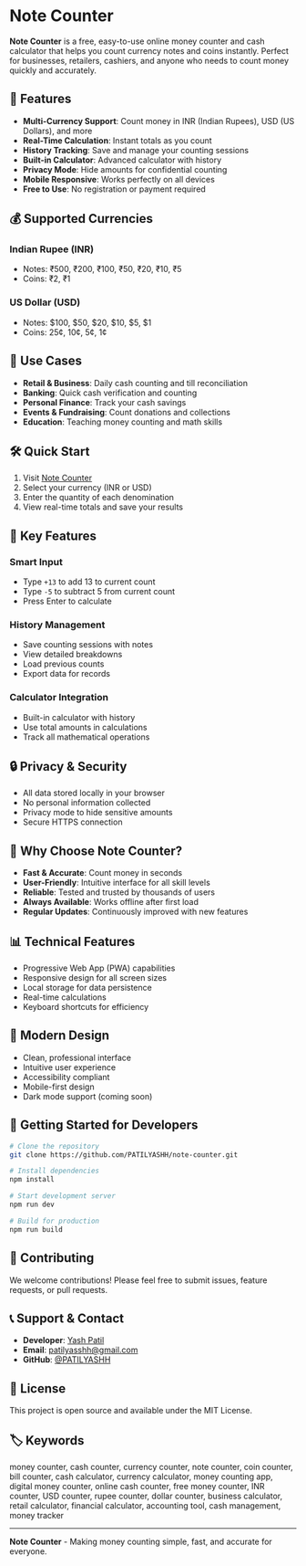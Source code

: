 # Note Counter

**Note Counter** is a free, easy-to-use online money counter and cash calculator that helps you count currency notes and coins instantly. Perfect for businesses, retailers, cashiers, and anyone who needs to count money quickly and accurately.

## 🚀 Features

- **Multi-Currency Support**: Count money in INR (Indian Rupees), USD (US Dollars), and more
- **Real-Time Calculation**: Instant totals as you count
- **History Tracking**: Save and manage your counting sessions
- **Built-in Calculator**: Advanced calculator with history
- **Privacy Mode**: Hide amounts for confidential counting
- **Mobile Responsive**: Works perfectly on all devices
- **Free to Use**: No registration or payment required

## 💰 Supported Currencies

### Indian Rupee (INR)
- Notes: ₹500, ₹200, ₹100, ₹50, ₹20, ₹10, ₹5
- Coins: ₹2, ₹1

### US Dollar (USD)
- Notes: $100, $50, $20, $10, $5, $1
- Coins: 25¢, 10¢, 5¢, 1¢

## 🎯 Use Cases

- **Retail & Business**: Daily cash counting and till reconciliation
- **Banking**: Quick cash verification and counting
- **Personal Finance**: Track your cash savings
- **Events & Fundraising**: Count donations and collections
- **Education**: Teaching money counting and math skills

## 🛠️ Quick Start

1. Visit [Note Counter](https://notecounter.vercel.app/)
2. Select your currency (INR or USD)
3. Enter the quantity of each denomination
4. View real-time totals and save your results

## 📱 Key Features

### Smart Input
- Type `+13` to add 13 to current count
- Type `-5` to subtract 5 from current count
- Press Enter to calculate

### History Management
- Save counting sessions with notes
- View detailed breakdowns
- Load previous counts
- Export data for records

### Calculator Integration
- Built-in calculator with history
- Use total amounts in calculations
- Track all mathematical operations

## 🔒 Privacy & Security

- All data stored locally in your browser
- No personal information collected
- Privacy mode to hide sensitive amounts
- Secure HTTPS connection

## 🌟 Why Choose Note Counter?

- **Fast & Accurate**: Count money in seconds
- **User-Friendly**: Intuitive interface for all skill levels
- **Reliable**: Tested and trusted by thousands of users
- **Always Available**: Works offline after first load
- **Regular Updates**: Continuously improved with new features

## 📊 Technical Features

- Progressive Web App (PWA) capabilities
- Responsive design for all screen sizes
- Local storage for data persistence
- Real-time calculations
- Keyboard shortcuts for efficiency

## 🎨 Modern Design

- Clean, professional interface
- Intuitive user experience
- Accessibility compliant
- Mobile-first design
- Dark mode support (coming soon)

## 🚀 Getting Started for Developers

```bash
# Clone the repository
git clone https://github.com/PATILYASHH/note-counter.git

# Install dependencies
npm install

# Start development server
npm run dev

# Build for production
npm run build
```

## 🤝 Contributing

We welcome contributions! Please feel free to submit issues, feature requests, or pull requests.

## 📞 Support & Contact

- **Developer**: [Yash Patil](https://yashpatil.tech)
- **Email**: patilyasshh@gmail.com
- **GitHub**: [@PATILYASHH](https://github.com/PATILYASHH)

## 📄 License

This project is open source and available under the MIT License.

## 🏷️ Keywords

money counter, cash counter, currency counter, note counter, coin counter, bill counter, cash calculator, currency calculator, money counting app, digital money counter, online cash counter, free money counter, INR counter, USD counter, rupee counter, dollar counter, business calculator, retail calculator, financial calculator, accounting tool, cash management, money tracker

---

**Note Counter** - Making money counting simple, fast, and accurate for everyone.
